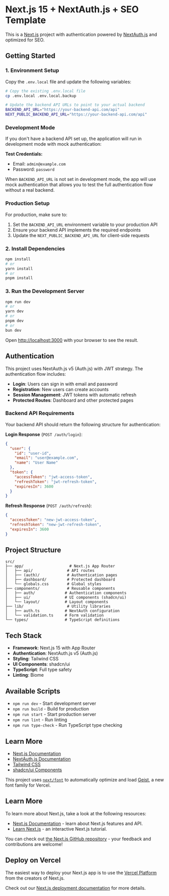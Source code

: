 # Next.js 15 + NextAuth.js + SEO Template

This is a [Next.js](https://nextjs.org) project with authentication powered by [NextAuth.js](https://next-auth.js.org) and optimized for SEO.

## Getting Started

### 1. Environment Setup

Copy the `.env.local` file and update the following variables:

```bash
# Copy the existing .env.local file
cp .env.local .env.local.backup

# Update the backend API URLs to point to your actual backend
BACKEND_API_URL="https://your-backend-api.com/api"
NEXT_PUBLIC_BACKEND_API_URL="https://your-backend-api.com/api"
```

### Development Mode

If you don't have a backend API set up, the application will run in development mode with mock authentication:

**Test Credentials:**

- Email: `admin@example.com`
- Password: `password`

When `BACKEND_API_URL` is not set in development mode, the app will use mock authentication that allows you to test the full authentication flow without a real backend.

### Production Setup

For production, make sure to:

1. Set the `BACKEND_API_URL` environment variable to your production API
2. Ensure your backend API implements the required endpoints
3. Update the `NEXT_PUBLIC_BACKEND_API_URL` for client-side requests

### 2. Install Dependencies

```bash
npm install
# or
yarn install
# or
pnpm install
```

### 3. Run the Development Server

```bash
npm run dev
# or
yarn dev
# or
pnpm dev
# or
bun dev
```

Open [http://localhost:3000](http://localhost:3000) with your browser to see the result.

## Authentication

This project uses NextAuth.js v5 (Auth.js) with JWT strategy. The authentication flow includes:

- **Login**: Users can sign in with email and password
- **Registration**: New users can create accounts
- **Session Management**: JWT tokens with automatic refresh
- **Protected Routes**: Dashboard and other protected pages

### Backend API Requirements

Your backend API should return the following structure for authentication:

**Login Response** (`POST /auth/login`):

```json
{
  "user": {
    "id": "user-id",
    "email": "user@example.com",
    "name": "User Name"
  },
  "token": {
    "accessToken": "jwt-access-token",
    "refreshToken": "jwt-refresh-token",
    "expiresIn": 3600
  }
}
```

**Refresh Response** (`POST /auth/refresh`):

```json
{
  "accessToken": "new-jwt-access-token",
  "refreshToken": "new-jwt-refresh-token",
  "expiresIn": 3600
}
```

## Project Structure

```
src/
├── app/                    # Next.js App Router
│   ├── api/               # API routes
│   ├── (auth)/            # Authentication pages
│   ├── dashboard/         # Protected dashboard
│   └── globals.css        # Global styles
├── components/            # Reusable components
│   ├── auth/             # Authentication components
│   ├── ui/               # UI components (shadcn/ui)
│   └── layout/           # Layout components
├── lib/                   # Utility libraries
│   ├── auth.ts           # NextAuth configuration
│   └── validation.ts     # Form validation
└── types/                # TypeScript definitions
```

## Tech Stack

- **Framework**: Next.js 15 with App Router
- **Authentication**: NextAuth.js v5 (Auth.js)
- **Styling**: Tailwind CSS
- **UI Components**: shadcn/ui
- **TypeScript**: Full type safety
- **Linting**: Biome

## Available Scripts

- `npm run dev` - Start development server
- `npm run build` - Build for production
- `npm run start` - Start production server
- `npm run lint` - Run linting
- `npm run type-check` - Run TypeScript type checking

## Learn More

- [Next.js Documentation](https://nextjs.org/docs)
- [NextAuth.js Documentation](https://next-auth.js.org)
- [Tailwind CSS](https://tailwindcss.com/docs)
- [shadcn/ui Components](https://ui.shadcn.com)

This project uses [`next/font`](https://nextjs.org/docs/app/building-your-application/optimizing/fonts) to automatically optimize and load [Geist](https://vercel.com/font), a new font family for Vercel.

## Learn More

To learn more about Next.js, take a look at the following resources:

- [Next.js Documentation](https://nextjs.org/docs) - learn about Next.js features and API.
- [Learn Next.js](https://nextjs.org/learn) - an interactive Next.js tutorial.

You can check out [the Next.js GitHub repository](https://github.com/vercel/next.js) - your feedback and contributions are welcome!

## Deploy on Vercel

The easiest way to deploy your Next.js app is to use the [Vercel Platform](https://vercel.com/new?utm_medium=default-template&filter=next.js&utm_source=create-next-app&utm_campaign=create-next-app-readme) from the creators of Next.js.

Check out our [Next.js deployment documentation](https://nextjs.org/docs/app/building-your-application/deploying) for more details.
